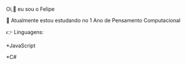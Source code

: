 Oi,:wave: eu sou o Felipe 


:blue_book: Atualmente estou estudando no 1 Ano de Pensamento Computacional

:point_right: Linguagens:

*JavaScript

*C#


